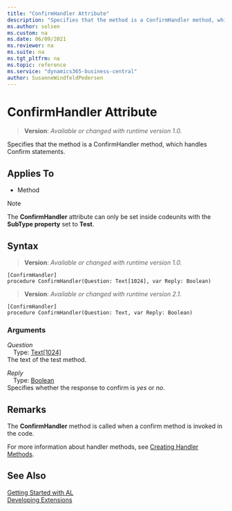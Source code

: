 ```yaml
---
title: "ConfirmHandler Attribute"
description: "Specifies that the method is a ConfirmHandler method, which handles Confirm statements."
ms.author: solsen
ms.custom: na
ms.date: 06/09/2021
ms.reviewer: na
ms.suite: na
ms.tgt_pltfrm: na
ms.topic: reference
ms.service: "dynamics365-business-central"
author: SusanneWindfeldPedersen
---
```

[//]: # (START>DO_NOT_EDIT)
[//]: # (IMPORTANT:Do not edit any of the content between here and the END>DO_NOT_EDIT.)
[//]: # (Any modifications should be made in the .xml files in the ModernDev repo.)

# ConfirmHandler Attribute
> **Version**: _Available or changed with runtime version 1.0._

Specifies that the method is a ConfirmHandler method, which handles Confirm statements.


## Applies To

- Method

> [!NOTE]
> The **ConfirmHandler** attribute can only be set inside codeunits with the **SubType property** set to **Test**.

## Syntax

> **Version**: _Available or changed with runtime version 1.0._

```
[ConfirmHandler]
procedure ConfirmHandler(Question: Text[1024], var Reply: Boolean)
```
> **Version**: _Available or changed with runtime version 2.1._

```
[ConfirmHandler]
procedure ConfirmHandler(Question: Text, var Reply: Boolean)
```

### Arguments
*Question*  
&emsp;Type: [Text[1024]](../methods-auto/text/text-data-type.md)  
The text of the test method.


*Reply*  
&emsp;Type: [Boolean](../methods-auto/boolean/boolean-data-type.md)  
Specifies whether the response to confirm is *yes* or *no*.


[//]: # (IMPORTANT: END>DO_NOT_EDIT)

## Remarks

The **ConfirmHandler** method is called when a confirm method is invoked in the code.

For more information about handler methods, see [Creating Handler Methods](../devenv-creating-handler-methods.md).

## See Also  
[Getting Started with AL](../devenv-get-started.md)  
[Developing Extensions](../devenv-dev-overview.md)  